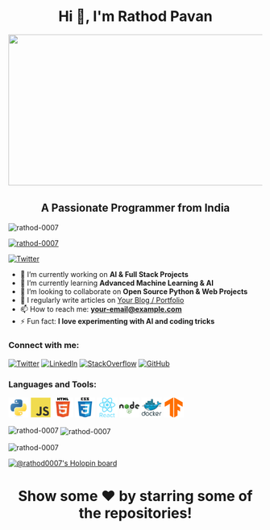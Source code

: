 <h1 align="center">Hi 👋, I'm Rathod Pavan</h1>

<div align="center">
  <img src="https://media.giphy.com/media/dWesBcTLavkZuG35MI/giphy.gif" width="600" height="300"/>
</div>

<h2 align="center">A Passionate Programmer from India</h2>

<p align="left">
  <img src="https://komarev.com/ghpvc/?username=rathod-0007&label=Profile%20views&color=0e75b6&style=flat" alt="rathod-0007" />
</p>

<p align="left">
  <a href="https://github.com/ryo-ma/github-profile-trophy">
    <img src="https://github-profile-trophy.vercel.app/?username=rathod-0007" alt="rathod-0007" />
  </a>
</p>

<p align="left">
  <a href="https://twitter.com/your_twitter" target="blank">
    <img src="https://img.shields.io/twitter/follow/your_twitter?logo=twitter&style=for-the-badge" alt="Twitter" />
  </a>
</p>

- 🔭 I’m currently working on **AI & Full Stack Projects**  
- 🌱 I’m currently learning **Advanced Machine Learning & AI**  
- 👯 I’m looking to collaborate on **Open Source Python & Web Projects**  
- 📝 I regularly write articles on [Your Blog / Portfolio](#)  
- 📫 How to reach me: **your-email@example.com**  
- ⚡ Fun fact: **I love experimenting with AI and coding tricks**

<h3 align="left">Connect with me:</h3>
<p align="left">
  <a href="https://twitter.com/your_twitter" target="blank"><img align="center" src="https://cdn.jsdelivr.net/npm/simple-icons@3.0.1/icons/twitter.svg" alt="Twitter" height="30" width="40" /></a>
  <a href="https://www.linkedin.com/in/your-linkedin" target="blank"><img align="center" src="https://cdn.jsdelivr.net/npm/simple-icons@3.0.1/icons/linkedin.svg" alt="LinkedIn" height="30" width="40" /></a>
  <a href="https://stackoverflow.com/users/your-stackoverflow" target="blank"><img align="center" src="https://cdn.jsdelivr.net/npm/simple-icons@3.0.1/icons/stackoverflow.svg" alt="StackOverflow" height="30" width="40" /></a>
  <a href="https://github.com/rathod-0007" target="blank"><img align="center" src="https://cdn.jsdelivr.net/npm/simple-icons@3.0.1/icons/github.svg" alt="GitHub" height="30" width="40" /></a>
</p>

<h3 align="left">Languages and Tools:</h3>
<p align="left">
  <a href="#"><img src="https://raw.githubusercontent.com/devicons/devicon/master/icons/python/python-original.svg" alt="Python" width="40" height="40"/></a>
  <a href="#"><img src="https://raw.githubusercontent.com/devicons/devicon/master/icons/javascript/javascript-original.svg" alt="JavaScript" width="40" height="40"/></a>
  <a href="#"><img src="https://raw.githubusercontent.com/devicons/devicon/master/icons/html5/html5-original-wordmark.svg" alt="HTML5" width="40" height="40"/></a>
  <a href="#"><img src="https://raw.githubusercontent.com/devicons/devicon/master/icons/css3/css3-original-wordmark.svg" alt="CSS3" width="40" height="40"/></a>
  <a href="#"><img src="https://raw.githubusercontent.com/devicons/devicon/master/icons/react/react-original-wordmark.svg" alt="React" width="40" height="40"/></a>
  <a href="#"><img src="https://raw.githubusercontent.com/devicons/devicon/master/icons/nodejs/nodejs-original-wordmark.svg" alt="Node.js" width="40" height="40"/></a>
  <a href="#"><img src="https://raw.githubusercontent.com/devicons/devicon/master/icons/docker/docker-original-wordmark.svg" alt="Docker" width="40" height="40"/></a>
  <a href="#"><img src="https://raw.githubusercontent.com/devicons/devicon/master/icons/tensorflow/tensorflow-original.svg" alt="TensorFlow" width="40" height="40"/></a>
</p>

<p><img align="left" src="https://github-readme-stats.vercel.app/api/top-langs?username=rathod-0007&show_icons=true&locale=en&layout=compact" alt="rathod-0007" /></p>
<p>&nbsp;<img align="center" src="https://github-readme-stats.vercel.app/api?username=rathod-0007&show_icons=true&locale=en" alt="rathod-0007" /></p>
<p><img align="center" src="https://github-readme-streak-stats.herokuapp.com/?user=rathod-0007&" alt="rathod-0007" /></p>

[![@rathod0007's Holopin board](https://holopin.me/rathod0007)](https://holopin.io/@rathod0007)

<h1 align="center">Show some ❤️ by starring some of the repositories!</h1>
